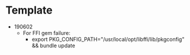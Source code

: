Template
========

- 190602
  - For FFI gem failure:
    - export PKG_CONFIG_PATH="/usr/local/opt/libffi/lib/pkgconfig" && bundle update
